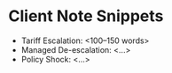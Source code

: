 # Client Note Snippets
- Tariff Escalation: <100–150 words>
- Managed De-escalation: <...>
- Policy Shock: <...>
